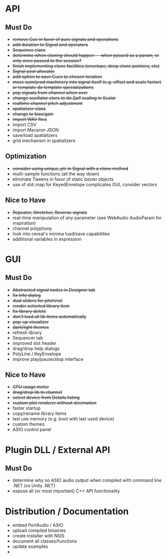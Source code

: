 # API
## Must Do
- ~~remove Cue in favor of pure signals and operations~~
- ~~add duration to Signal and operators~~
- ~~Sequence class~~
- ~~determine when cloning should happen -- when passed as a param, or only once passed to the session?~~
- ~~finish implementing clone facilities (envelope, deep clone pointers, etc)~~ 
- ~~Signal pool allocator~~ 
- ~~add option to save Cues to chosen location~~
- ~~move sum/prod machinery into signal itself (e.g. offset and scale factor) or template do template specializations~~ 
- ~~pop signals from channel when over~~
- ~~change oscillator ctors to do 2*pi*f scaling in Scalar~~
- ~~realtime channel pitch adjustment~~
- ~~spatializer class~~
- ~~change to bias/gain~~
- ~~import WAV files~~
- import CSV
- import Macaron JSON
- save/load spatializers
- grid mechanism in spatializers

## Optimization
- ~~consider using unique_ptr in Signal with a clone method~~
- multi-sample functions (all the way down)
- eliminate Tweens in favor of static bezier objects
- use of std::map for KeyedEnvelope complicates GUI, consider vectors

## Nice to Have
- ~~Repeater, Stretcher, Reverse signals~~
- real-time manipulation of *any* parameter (see WebAudio AudioParam for inspiration)
- channel polyphony 
- look into cereal's minima load/save capabilities
- additional variables in expression

# GUI
## Must Do
- ~~Abstracted signal nodes in Designer tab~~
- ~~fix Info dialog~~
- ~~dual sliders for pitch/vol~~
- ~~render selected library item~~
- ~~fix library delete~~
- ~~don't load all lib items automatically~~
- ~~pop-up visualizer~~
- ~~dark/light themes~~
- refresh library
- Sequencer tab
- improved slot header
- drag/drop help dialogs
- PolyLine / KeyEnvelope
- improve play/pause/stop interface

## Nice to Have
- ~~CPU usage meter~~
- ~~drag/drop lib to channel~~
- ~~select device from Details listing~~
- ~~custom plot renderer without decimation~~
- faster startup
- copy/rename library items
- last use memory (e.g. boot with last used device)
- custom themes
- ASIO control panel

# Plugin DLL / External API
## Must Do
- determine why no ASIO audio output when compiled with command line .NET (vs Unity .NET)
- expose all (or most important) C++ API functionality

# Distribution / Documentation
- embed PortAudio / ASIO
- upload compiled binairies
- create installer with NSIS
- document all classes/functions
- update examples
- 
